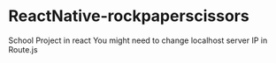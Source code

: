 # ReactNative-rockpaperscissors
School Project in react
You might need to change localhost server IP in Route.js
